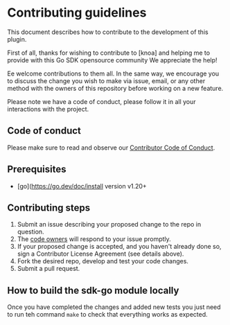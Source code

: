 
# Contributing guidelines

This document describes how to contribute to the development of this plugin.

First of all, thanks for wishing to contribute to [knoa] and helping me to provide with this Go SDK opensource community We appreciate the help!

Ee welcome contributions to them all. In the same way, we encourage you to  discuss the change you wish to make via issue, email, or any other method with the owners of this repository before working on a new feature.

Please note we have a code of conduct, please follow it in all your interactions with the project.

## Code of conduct

Please make sure to read and observe our [Contributor Code of Conduct](CODE_OF_CONDUCT,md).

## Prerequisites

* [go](https://go.dev/doc/install version v1.20+

## Contributing steps

1. Submit an issue describing your proposed change to the repo in question.
2. The [code owners](CODEOWNERS) will respond to your issue promptly.
3. If your proposed change is accepted, and you haven't already done so, sign a Contributor License Agreement (see details above).
4. Fork the desired repo, develop and test your code changes.
5. Submit a pull request.

## How to build the sdk-go module locally

Once you have  completed the changes and added new tests you just need to run teh command `make` to check that everything
works as expected.